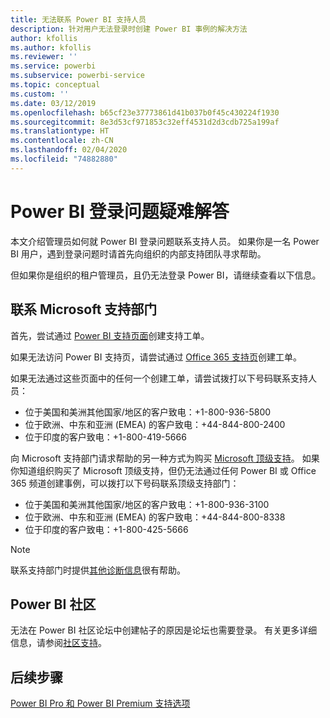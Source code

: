 ```yaml
---
title: 无法联系 Power BI 支持人员
description: 针对用户无法登录时创建 Power BI 事例的解决方法
author: kfollis
ms.author: kfollis
ms.reviewer: ''
ms.service: powerbi
ms.subservice: powerbi-service
ms.topic: conceptual
ms.custom: ''
ms.date: 03/12/2019
ms.openlocfilehash: b65cf23e37773861d41b037b0f45c430224f1930
ms.sourcegitcommit: 8e3d53cf971853c32eff4531d2d3cdb725a199af
ms.translationtype: HT
ms.contentlocale: zh-CN
ms.lasthandoff: 02/04/2020
ms.locfileid: "74882880"
---
```

# <a name="troubleshooting-sign-in-issues-for-power-bi"></a>Power BI 登录问题疑难解答

本文介绍管理员如何就 Power BI 登录问题联系支持人员。 如果你是一名 Power BI 用户，遇到登录问题时请首先向组织的内部支持团队寻求帮助。

但如果你是组织的租户管理员，且仍无法登录 Power BI，请继续查看以下信息。

## <a name="contact-microsoft-support"></a>联系 Microsoft 支持部门

首先，尝试通过 [Power BI 支持页面](https://powerbi.microsoft.com/support/)创建支持工单。

如果无法访问 Power BI 支持页，请尝试通过 [Office 365 支持页](https://support.office.com/home/contact)创建工单。

如果无法通过这些页面中的任何一个创建工单，请尝试拨打以下号码联系支持人员：

* 位于美国和美洲其他国家/地区的客户致电：+1-800-936-5800
* 位于欧洲、中东和亚洲 (EMEA) 的客户致电：+44-844-800-2400
* 位于印度的客户致电：+1-800-419-5666

向 Microsoft 支持部门请求帮助的另一种方式为购买 [Microsoft 顶级支持](https://support.microsoft.com/premier)。 如果你知道组织购买了 Microsoft 顶级支持，但仍无法通过任何 Power BI 或 Office 365 频道创建事例，可以拨打以下号码联系顶级支持部门：

* 位于美国和美洲其他国家/地区的客户致电：+1-800-936-3100
* 位于欧洲、中东和亚洲 (EMEA) 的客户致电：+44-844-800-8338
* 位于印度的客户致电：+1-800-425-5666

> [!Note]
> 联系支持部门时提供[其他诊断信息](service-admin-capturing-additional-diagnostic-information-for-power-bi.md)很有帮助。

## <a name="power-bi-community"></a>Power BI 社区

无法在 Power BI 社区论坛中创建帖子的原因是论坛也需要登录。 有关更多详细信息，请参阅[社区支持](https://community.powerbi.com/t5/Community-Support/ct-p/PBI_CommunitySupport)。

## <a name="next-steps"></a>后续步骤

[Power BI Pro 和 Power BI Premium 支持选项](service-support-options.md)
